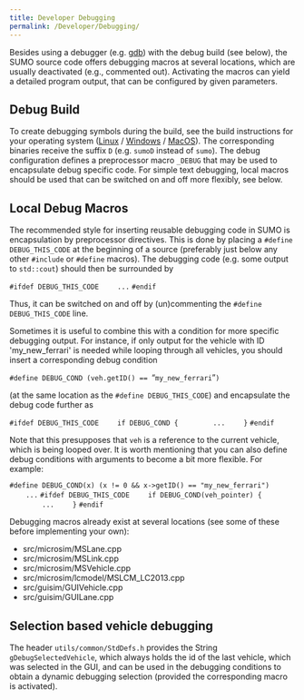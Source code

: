 ```yaml
---
title: Developer Debugging
permalink: /Developer/Debugging/
---
```


Besides using a debugger (e.g. [gdb](https://www.gnu.org/s/gdb/)) with the debug build (see below), the SUMO source code offers debugging macros at several locations, which are usually deactivated (e.g., commented out). Activating the macros can yield a detailed program output, that can be configured by given parameters.

Debug Build
-----------

To create debugging symbols during the build, see the build instructions for your operating system ([Linux](/Installing/Linux_Build "wikilink") / [Windows](/Installing/Windows_Build "wikilink") / [MacOS](/Installing/MacOS_Build "wikilink")). The corresponding binaries receive the suffix `D` (e.g. `sumoD` instead of `sumo`). The debug configuration defines a preprocessor macro `_DEBUG` that may be used to encapsulate debug specific code. For simple text debugging, local macros should be used that can be switched on and off more flexibly, see below.

Local Debug Macros
------------------

The recommended style for inserting reusable debugging code in SUMO is encapsulation by preprocessor directives. This is done by placing a `#define DEBUG_THIS_CODE` at the beginning of a source (preferably just below any other `#include` or `#define` macros). The debugging code (e.g. some output to `std::cout`) should then be surrounded by

`#ifdef DEBUG_THIS_CODE`
`    ...`
`#endif`

Thus, it can be switched on and off by (un)commenting the `#define DEBUG_THIS_CODE` line.

Sometimes it is useful to combine this with a condition for more specific debugging output. For instance, if only output for the vehicle with ID 'my_new_ferrari' is needed while looping through all vehicles, you should insert a corresponding debug condition

`#define DEBUG_COND (veh.getID() == `“`my_new_ferrari`”`)`

(at the same location as the `#define DEBUG_THIS_CODE`) and encapsulate the debug code further as

`#ifdef DEBUG_THIS_CODE`
`    if DEBUG_COND {`
`        ...`
`    }`
`#endif`

Note that this presupposes that `veh` is a reference to the current vehicle, which is being looped over. It is worth mentioning that you can also define debug conditions with arguments to become a bit more flexible. For example:

`#define DEBUG_COND(x) (x != 0 && x->getID() == "my_new_ferrari")`
`    ...`
`#ifdef DEBUG_THIS_CODE`
`    if DEBUG_COND(veh_pointer) {`
`        ...`
`    }`
`#endif`

Debugging macros already exist at several locations (see some of these before implementing your own):

-   src/microsim/MSLane.cpp
-   src/microsim/MSLink.cpp
-   src/microsim/MSVehicle.cpp
-   src/microsim/lcmodel/MSLCM_LC2013.cpp
-   src/guisim/GUIVehicle.cpp
-   src/guisim/GUILane.cpp

Selection based vehicle debugging
---------------------------------

The header `utils/common/StdDefs.h` provides the String `gDebugSelectedVehicle`, which always holds the id of the last vehicle, which was selected in the GUI, and can be used in the debugging conditions to obtain a dynamic debugging selection (provided the corresponding macro is activated).